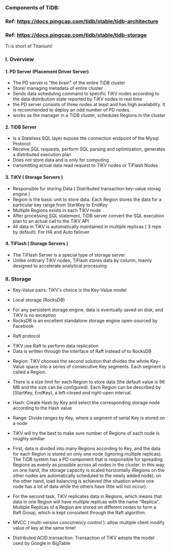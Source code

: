 ### Components of TiDB:
### Ref: https://docs.pingcap.com/tidb/stable/tidb-architecture
### Ref: https://docs.pingcap.com/tidb/stable/tidb-storage

Ti is short of Titanium!

### I. Overview
#### 1. PD Server (Placement Driver Server)
- The PD server is "the brain" of the entire TiDB cluster
- Store/ managing metadata of entire cluster
- Sends data scheduling command to specific TiKV nodes according to the data distribution state reported by TiKV nodes in real time
- the PD server consists of three nodes at least and has high availability. It is recommended to deploy an odd number of PD nodes.
- works as the manager in a TiDB cluster, schedules Regions in the cluster

#### 2. TiDB Server
- Is a Stateless SQL layer expose the connection endpoint of the Mysql Protocol
- Receive SQL requests, perform SQL parsing and optimization, generates a distributed execution plan
- Does not store data and is only for computing
- transmitting actual data read request to TiKV nodes or TiFlash Nodes

#### 3. TiKV ( Storage Servers )
- Responsible for storing Data ( Distributed transaction key-value storag engine )
- Region is the basic unit to store data. Each Region stores the data for a particular key range from StartKey to EndKey
- Multiple Regions exists in each TiKV node
- After processing SQL statement, TiDB server convert the SQL execution plan to an actual call to the TiKV API
- All data in TiKV is automatically maintained in multiple replicas ( 3 reps by default). For HA and Auto failover

#### 4. TiFlash ( Storage Servers )
- The TiFlash Server is a special type of storage server
- Unlike ordinary TiKV nodes, TiFlash stores data by column, mainly designed to accelerate analytical processing


### II. Storage
- Key-Value pairs: TiKV's choice is the Key-Value model

- Local storage (RocksDB)
+ For any persistent storage engine, data is eventually saved on disk, and TiKV is no exception
+ RocksDB is an excellent standalone storage engine open-sourced by Facebook

- Raft protocol
+ TiKV use Raft to perform data replication
+ Data is written through the interface of Raft instead of to RocksDB

- Region: TiKV chooses the second solution that divides the whole Key-Value space into a series of consecutive Key segments. Each segment is called a Region.
+ There is a size limit for each Region to store data (the default value is 96 MB and the size can be configured). Each Region can be described by [StartKey, EndKey), a left-closed and right-open interval.
+ Hash: Create Hash by Key and select the corresponding storage node according to the Hash value
+ Range: Divide ranges by Key, where a segment of serial Key is stored on a node
+ TiKV will try the best to make sure number of Regions of each node is roughly similiar

+ First, data is divided into many Regions according to Key, and the data for each Region is stored on only one node (ignoring multiple replicas). The TiDB system has a PD component that is responsible for spreading Regions as evenly as possible across all nodes in the cluster. In this way, on one hand, the storage capacity is scaled horizontally (Regions on the other nodes are automatically scheduled to the newly added node); on the other hand, load balancing is achieved (the situation where one node has a lot of data while the others have little will not occur).

+ For the second task, TiKV replicates data in Regions, which means that data in one Region will have multiple replicas with the name "Replica". Multiple Replicas of a Region are stored on different nodes to form a Raft Group, which is kept consistent through the Raft algorithm.

- MVCC ( multi-version concurrency control ): allow multiple client modify value of key at the same time!

- Distributed ACID transaction:  Transaction of TiKV adopts the model used by Google in BigTable